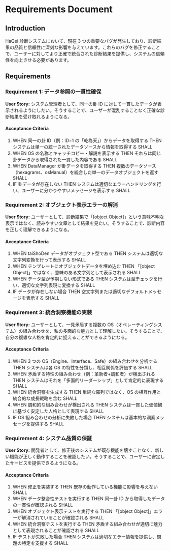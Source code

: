 # Requirements Document

## Introduction

HaQei 診断システムにおいて、現在 3 つの重要なバグが発生しており、診断結果の品質と信頼性に深刻な影響を与えています。これらのバグを修正することで、ユーザーに対してより正確で統合された診断結果を提供し、システムの信頼性を向上させる必要があります。

## Requirements

### Requirement 1: データ参照の一貫性確保

**User Story:** システム管理者として、同一の卦 ID に対して一貫したデータが表示されるようにしたい。そうすることで、ユーザーが混乱することなく正確な診断結果を受け取れるようになる。

#### Acceptance Criteria

1. WHEN 同一の卦 ID（例：ID=1 の「乾為天」）からデータを取得する THEN システムは単一の統一されたデータソースから情報を取得する SHALL
2. WHEN OS の名称とキャッチコピー・解説を表示する THEN それらは同じ卦データから取得された一貫した内容である SHALL
3. WHEN DataManager が卦データを取得する THEN 複数のデータソース（hexagrams、osManual）を統合した単一のデータオブジェクトを返す SHALL
4. IF 卦データが存在しない THEN システムは適切なエラーハンドリングを行い、ユーザーに分かりやすいメッセージを表示する SHALL

### Requirement 2: オブジェクト表示エラーの解消

**User Story:** ユーザーとして、診断結果で「[object Object]」という意味不明な表示ではなく、読みやすい文章として結果を見たい。そうすることで、診断内容を正しく理解できるようになる。

#### Acceptance Criteria

1. WHEN taiShoDen データがオブジェクト型である THEN システムは適切な文字列変換を行って表示する SHALL
2. WHEN テンプレートにオブジェクトデータを埋め込む THEN 「[object Object]」ではなく、意味のある文字列として表示される SHALL
3. WHEN データ型が予期しない形式である THEN システムは型チェックを行い、適切な文字列表現に変換する SHALL
4. IF データが存在しない場合 THEN 空文字列または適切なデフォルトメッセージを表示する SHALL

### Requirement 3: 統合洞察機能の実装

**User Story:** ユーザーとして、一見矛盾する複数の OS（オペレーティングシステム）の組み合わせを、私の多面的な魅力として理解したい。そうすることで、自分の複雑な人格を肯定的に捉えることができるようになる。

#### Acceptance Criteria

1. WHEN 3 つの OS（Engine、Interface、Safe）の組み合わせを分析する THEN システムは各 OS の特性を分類し、相互関係を評価する SHALL
2. WHEN 矛盾する特性の組み合わせ（例：革新者+調和者）が検出される THEN システムはそれを「多面的リーダーシップ」として肯定的に表現する SHALL
3. WHEN 統合洞察を生成する THEN 単純な羅列ではなく、OS の相互作用と統合的な成長戦略を含む SHALL
4. WHEN 調和的な組み合わせが検出される THEN システムは一貫した価値観に基づく安定した人格として表現する SHALL
5. IF OS 組み合わせの分析に失敗した場合 THEN システムは基本的な洞察メッセージを提供する SHALL

### Requirement 4: システム品質の保証

**User Story:** 開発者として、修正後のシステムが既存機能を壊すことなく、新しい機能が正しく動作することを確認したい。そうすることで、ユーザーに安定したサービスを提供できるようになる。

#### Acceptance Criteria

1. WHEN 修正を実装する THEN 既存の動作している機能に影響を与えない SHALL
2. WHEN データ整合性テストを実行する THEN 同一卦 ID から取得したデータの一貫性が確認される SHALL
3. WHEN オブジェクト表示テストを実行する THEN 「[object Object]」エラーが解消されていることが確認される SHALL
4. WHEN 統合洞察テストを実行する THEN 矛盾する組み合わせが適切に魅力として表現されることが確認される SHALL
5. IF テストが失敗した場合 THEN システムは適切なエラー情報を提供し、問題の特定を支援する SHALL
